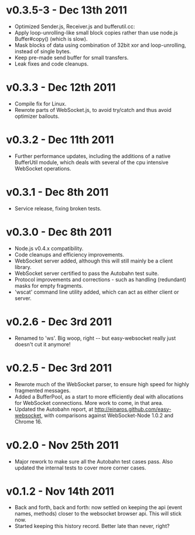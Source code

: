 v0.3.5-3 - Dec 13th 2011
======================

* Optimized Sender.js, Receiver.js and bufferutil.cc:
 * Apply loop-unrolling-like small block copies rather than use node.js Buffer#copy() (which is slow).
 * Mask blocks of data using combination of 32bit xor and loop-unrolling, instead of single bytes.
 * Keep pre-made send buffer for small transfers.
* Leak fixes and code cleanups.

v0.3.3 - Dec 12th 2011
======================

* Compile fix for Linux.
* Rewrote parts of WebSocket.js, to avoid try/catch and thus avoid optimizer bailouts.

v0.3.2 - Dec 11th 2011
======================

* Further performance updates, including the additions of a native BufferUtil module, which deals with several of the cpu intensive WebSocket operations.

v0.3.1 - Dec 8th 2011
======================

* Service release, fixing broken tests.

v0.3.0 - Dec 8th 2011
======================

* Node.js v0.4.x compatibility.
* Code cleanups and efficiency improvements.
* WebSocket server added, although this will still mainly be a client library.
* WebSocket server certified to pass the Autobahn test suite.
* Protocol improvements and corrections - such as handling (redundant) masks for empty fragments.
* 'wscat' command line utility added, which can act as either client or server.

v0.2.6 - Dec 3rd 2011
======================

* Renamed to 'ws'. Big woop, right -- but easy-websocket really just doesn't cut it anymore!

v0.2.5 - Dec 3rd 2011
======================

  * Rewrote much of the WebSocket parser, to ensure high speed for highly fragmented messages.
  * Added a BufferPool, as a start to more efficiently deal with allocations for WebSocket connections. More work to come, in that area.
  * Updated the Autobahn report, at http://einaros.github.com/easy-websocket, with comparisons against WebSocket-Node 1.0.2 and Chrome 16.

v0.2.0 - Nov 25th 2011
======================

  * Major rework to make sure all the Autobahn test cases pass. Also updated the internal tests to cover more corner cases.

v0.1.2 - Nov 14th 2011
======================

  * Back and forth, back and forth: now settled on keeping the api (event names, methods) closer to the websocket browser api. This will stick now.
  * Started keeping this history record. Better late than never, right?
